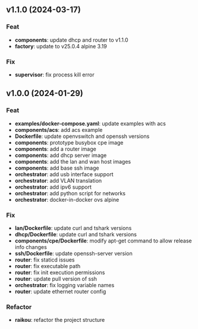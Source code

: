 ## v1.1.0 (2024-03-17)

### Feat

- **components**: update dhcp and router to v1.1.0
- **factory**: update to v25.0.4 alpine 3.19

### Fix

- **supervisor**: fix process kill error

## v1.0.0 (2024-01-29)

### Feat

- **examples/docker-compose.yaml**: update examples with acs
- **components/acs**: add acs example
- **Dockerfile**: update openvswitch and openssh versions
- **components**: prototype busybox cpe image
- **components**: add a router image
- **components**: add dhcp server image
- **components**: add the lan and wan host images
- **components**: add base ssh image
- **orchestrator**: add usb interface support
- **orchestrator**: add VLAN translation
- **orchestrator**: add ipv6 support
- **orchestrator**: add python script for networks
- **orchestrator**: docker-in-docker ovs alpine

### Fix

- **lan/Dockerfile**: update curl and tshark versions
- **dhcp/Dockerfile**: update curl and tshark versions
- **components/cpe/Dockerfile**: modify apt-get command to allow release info changes
- **ssh/Dockerfile**: update openssh-server version
- **router**: fix staticd issues
- **router**: fix executable path
- **router**: fix init execution permissions
- **router**: update pull version of ssh
- **orchestrator**: fix logging variable names
- **router**: update ethernet router config

### Refactor

- **raikou**: refactor the project structure
